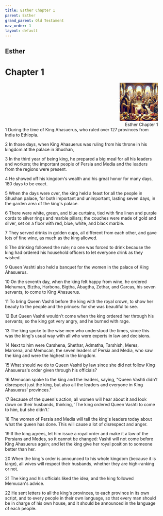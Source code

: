```yaml
---
title: Esther Chapter 1
parent: Esther
grand_parent: Old Testament
nav_order: 1
layout: default
---
```


## Esther

# Chapter 1

<div style="clear: both; text-align: right;">
    <img src="/assets/Image/Esther/500/1.jpg" alt="Esther Chapter 1" class="chapter-image" style="max-width: 25%; height: auto;"/>
    <figcaption style="font-size: 14px;">Esther Chapter 1</figcaption>
</div>
1 During the time of King Ahasuerus, who ruled over 127 provinces from India to Ethiopia.

2 In those days, when King Ahasuerus was ruling from his throne in his kingdom at the palace in Shushan,

3 In the third year of being king, he prepared a big meal for all his leaders and workers; the important people of Persia and Media and the leaders from the regions were present.

4 He showed off his kingdom's wealth and his great honor for many days, 180 days to be exact.

5 When the days were over, the king held a feast for all the people in Shushan palace, for both important and unimportant, lasting seven days, in the garden area of the king's palace.

6 There were white, green, and blue curtains, tied with fine linen and purple cords to silver rings and marble pillars; the couches were made of gold and silver, set on a floor with red, blue, white, and black marble.

7 They served drinks in golden cups, all different from each other, and gave lots of fine wine, as much as the king allowed.

8 The drinking followed the rule; no one was forced to drink because the king had ordered his household officers to let everyone drink as they wished.

9 Queen Vashti also held a banquet for the women in the palace of King Ahasuerus.

10 On the seventh day, when the king felt happy from wine, he ordered Mehuman, Biztha, Harbona, Bigtha, Abagtha, Zethar, and Carcas, his seven servants, to come to King Ahasuerus.

11 To bring Queen Vashti before the king with the royal crown, to show her beauty to the people and the princes: for she was beautiful to see.

12 But Queen Vashti wouldn't come when the king ordered her through his servants; so the king got very angry, and he burned with rage.

13 The king spoke to the wise men who understood the times, since this was the king's usual way with all who were experts in law and decisions.

14 Next to him were Carshena, Shethar, Admatha, Tarshish, Meres, Marsena, and Memucan, the seven leaders of Persia and Media, who saw the king and were the highest in the kingdom.

15 What should we do to Queen Vashti by law since she did not follow King Ahasuerus's order given through his officials?

16 Memucan spoke to the king and the leaders, saying, "Queen Vashti didn't disrespect just the king, but also all the leaders and everyone in King Ahasuerus' provinces."

17 Because of the queen's action, all women will hear about it and look down on their husbands, thinking, 'The king ordered Queen Vashti to come to him, but she didn't.'

18 The women of Persia and Media will tell the king's leaders today about what the queen has done. This will cause a lot of disrespect and anger.

19 If the king agrees, let him issue a royal order and make it a law of the Persians and Medes, so it cannot be changed: Vashti will not come before King Ahasuerus again; and let the king give her royal position to someone better than her.

20 When the king's order is announced to his whole kingdom (because it is large), all wives will respect their husbands, whether they are high-ranking or not.

21 The king and his officials liked the idea, and the king followed Memucan's advice.

22 He sent letters to all the king's provinces, to each province in its own script, and to every people in their own language, so that every man should be in charge of his own house, and it should be announced in the language of each people.


